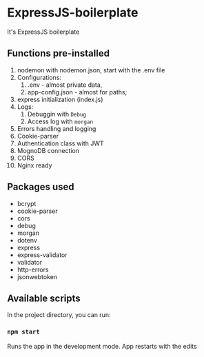 # ExpressJS-boilerplate
It's ExpressJS boilerplate

## Functions pre-installed
1) nodemon with nodemon.json, start with the .env file
2) Configurations:
    1. .env - almost private data,
    2. app-config.json - almost for paths;
3) express initialization (index.js)
4) Logs:
    1. Debuggin with `Debug`
    2. Access log with `morgan`
5) Errors handling and logging
6) Cookie-parser
7) Authentication class with JWT
8) MognoDB connection
9) CORS
10) Nginx ready

## Packages used
 - bcrypt
 - cookie-parser
 - cors
 - debug
 - morgan
 - dotenv
 - express
 - express-validator
 - validator
 - http-errors
 - jsonwebtoken

 ## Available scripts

 In the project directory, you can run:
 
 ### `npm start`

 Runs the app in the development mode.
 App restarts with the edits